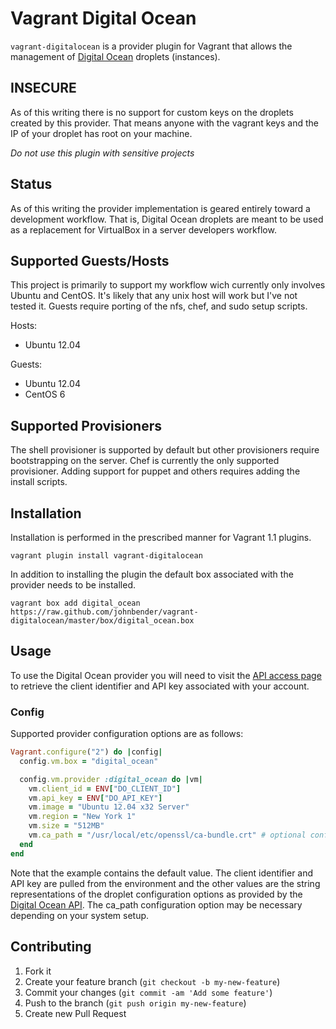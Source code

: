 # Vagrant Digital Ocean

`vagrant-digitalocean` is a provider plugin for Vagrant that allows the management of [Digital Ocean](https://www.digitalocean.com/) droplets (instances).

## INSECURE

As of this writing there is no support for custom keys on the droplets created by this provider. That means anyone with the vagrant keys and the IP of your droplet has root on your machine.

*Do not use this plugin with sensitive projects*

## Status

As of this writing the provider implementation is geared entirely toward a development workflow. That is, Digital Ocean droplets are meant to be used as a replacement for VirtualBox in a server developers workflow.

## Supported Guests/Hosts

This project is primarily to support my workflow wich currently only involves Ubuntu and CentOS. It's likely that any unix host will work but I've not tested it. Guests require porting of the nfs, chef, and sudo setup scripts.

Hosts:

* Ubuntu 12.04

Guests:

* Ubuntu 12.04
* CentOS 6

## Supported Provisioners

The shell provisioner is supported by default but other provisioners require bootstrapping on the server. Chef is currently the only supported provisioner. Adding support for puppet and others requires adding the install scripts.

## Installation

Installation is performed in the prescribed manner for Vagrant 1.1 plugins.

    vagrant plugin install vagrant-digitalocean

In addition to installing the plugin the default box associated with the provider needs to be installed.

    vagrant box add digital_ocean https://raw.github.com/johnbender/vagrant-digitalocean/master/box/digital_ocean.box

## Usage

To use the Digital Ocean provider you will need to visit the [API access page](https://www.digitalocean.com/api_access) to retrieve the client identifier and API key associated with your account.

### Config

Supported provider configuration options are as follows:

```ruby
Vagrant.configure("2") do |config|
  config.vm.box = "digital_ocean"

  config.vm.provider :digital_ocean do |vm|
    vm.client_id = ENV["DO_CLIENT_ID"]
    vm.api_key = ENV["DO_API_KEY"]
    vm.image = "Ubuntu 12.04 x32 Server"
    vm.region = "New York 1"
    vm.size = "512MB"
    vm.ca_path = "/usr/local/etc/openssl/ca-bundle.crt" # optional config for SSL cert on OSX and others
  end
end
```

Note that the example contains the default value. The client identifier and API key are pulled from the environment and the other values are the string representations of the droplet configuration options as provided by the [Digital Ocean API](https://www.digitalocean.com/api). The ca_path configuration option may be necessary depending on your system setup.

## Contributing

1. Fork it
2. Create your feature branch (`git checkout -b my-new-feature`)
3. Commit your changes (`git commit -am 'Add some feature'`)
4. Push to the branch (`git push origin my-new-feature`)
5. Create new Pull Request
